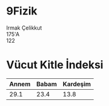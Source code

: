 # 9Fizik
Irmak Çelikkut  
175'A  
122
# Vücut Kitle İndeksi
| Annem | Babam | Kardeşim |
|-------|-------|----------|
| 29.1  | 23.4  | 13.8     |
